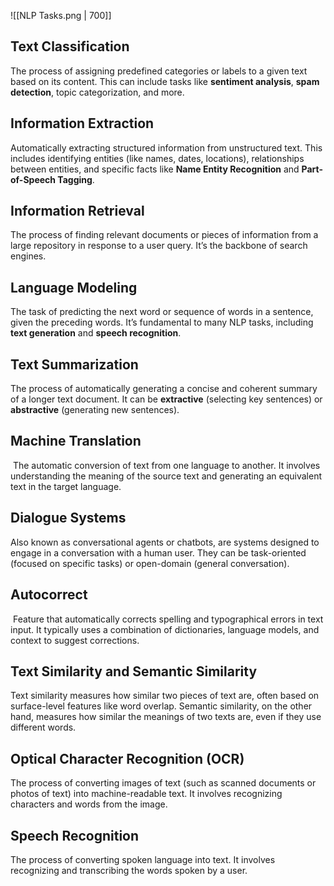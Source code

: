 ![[NLP Tasks.png | 700]]
## Text Classification
The process of assigning predefined categories or labels to a given text based on its content. This can include tasks like **sentiment analysis**, **spam detection**, topic categorization, and more.
## Information Extraction
Automatically extracting structured information from unstructured text. This includes identifying entities (like names, dates, locations), relationships between entities, and specific facts like **Name Entity Recognition** and **Part-of-Speech Tagging**.
## Information Retrieval
The process of finding relevant documents or pieces of information from a large repository in response to a user query. It’s the backbone of search engines.
## Language Modeling
The task of predicting the next word or sequence of words in a sentence, given the preceding words. It’s fundamental to many NLP tasks, including **text generation** and **speech recognition**.
## Text Summarization
The process of automatically generating a concise and coherent summary of a longer text document. It can be **extractive** (selecting key sentences) or **abstractive** (generating new sentences).
## Machine Translation
 The automatic conversion of text from one language to another. It involves understanding the meaning of the source text and generating an equivalent text in the target language.
## Dialogue Systems
Also known as conversational agents or chatbots, are systems designed to engage in a conversation with a human user. They can be task-oriented (focused on specific tasks) or open-domain (general conversation).
## Autocorrect
 Feature that automatically corrects spelling and typographical errors in text input. It typically uses a combination of dictionaries, language models, and context to suggest corrections.
## Text Similarity and Semantic Similarity
Text similarity measures how similar two pieces of text are, often based on surface-level features like word overlap. Semantic similarity, on the other hand, measures how similar the meanings of two texts are, even if they use different words.
## Optical Character Recognition (OCR)
The process of converting images of text (such as scanned documents or photos of text) into machine-readable text. It involves recognizing characters and words from the image.
## Speech Recognition
The process of converting spoken language into text. It involves recognizing and transcribing the words spoken by a user.

